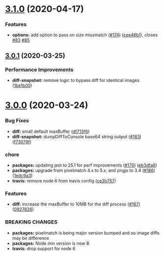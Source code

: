 # [3.1.0](https://github.com/americanexpress/jest-image-snapshot/compare/v3.0.1...v3.1.0) (2020-04-17)


### Features

* **options:** add option to pass on size missmatch ([#174](https://github.com/americanexpress/jest-image-snapshot/issues/174)) ([cee46b1](https://github.com/americanexpress/jest-image-snapshot/commit/cee46b1fc94f962c34900a8b655d22665cea2854)), closes [#83](https://github.com/americanexpress/jest-image-snapshot/issues/83) [#85](https://github.com/americanexpress/jest-image-snapshot/issues/85)

## [3.0.1](https://github.com/americanexpress/jest-image-snapshot/compare/v3.0.0...v3.0.1) (2020-03-25)


### Performance Improvements

* **diff-snapshot:** remove logic to bypass diff for identical images ([1be1b00](https://github.com/americanexpress/jest-image-snapshot/commit/1be1b006220b4144f98ad583c8cd6ff629aec7b3))

# [3.0.0](https://github.com/americanexpress/jest-image-snapshot/compare/v2.12.0...v3.0.0) (2020-03-24)


### Bug Fixes

* **diff:** small default maxBuffer ([df713f6](https://github.com/americanexpress/jest-image-snapshot/commit/df713f6afb7ec7130ec07e94d6a137a3ea62c5de))
* **diff-snapshot:** dumpDiffToConsole base64 string output ([#183](https://github.com/americanexpress/jest-image-snapshot/issues/183)) ([f73079f](https://github.com/americanexpress/jest-image-snapshot/commit/f73079f42f86696831ebe85d718e27d6f1d048c0))


### chore

* **packages:** updating jest to 25.1 for perf improvements ([#170](https://github.com/americanexpress/jest-image-snapshot/issues/170)) ([eb3dfa6](https://github.com/americanexpress/jest-image-snapshot/commit/eb3dfa605c0344ac4dc42cb7f9f76a5e4a732592))
* **packages:** upgrade from pixelmatch 4.x to 5.x, and pngjs to 3.4 ([#186](https://github.com/americanexpress/jest-image-snapshot/issues/186)) ([1edc9a3](https://github.com/americanexpress/jest-image-snapshot/commit/1edc9a31db2130b1eafb45738ebc81fa544d380f))
* **travis:** remove node 6 from travis config ([ce2b757](https://github.com/americanexpress/jest-image-snapshot/commit/ce2b757a6f337ac156e901a0f1e2851f94d0e7b2))


### Features

* **diff:** increase the maxBuffer to 10MB for the diff process ([#167](https://github.com/americanexpress/jest-image-snapshot/issues/167)) ([0927826](https://github.com/americanexpress/jest-image-snapshot/commit/0927826776e5fee04ea98cba5cd792aa5066e1fd))


### BREAKING CHANGES

* **packages:** pixelmatch is being major version bumped and so image diffs may be difference
* **packages:** Node min version is now 8
* **travis:** drop support for node 6
